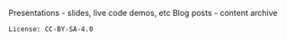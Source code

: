 Presentations - slides, live code demos, etc
Blog posts - content archive


`License: CC-BY-SA-4.0`

